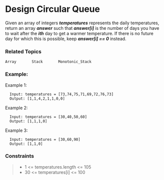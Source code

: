# Design Circular Queue
Given an array of integers _**temperatures**_ represents the daily temperatures, return an array _**answer**_ such that _**answer[i]**_ is the number of days you have to wait after the _**ith**_ day to get a warmer temperature. If there is no future day for which this is possible, keep _**answer[i] == 0**_ instead.



### Related Topics
    Array       Stack       Monotonic_Stack

### Example:
Example 1:

      Input: temperatures = [73,74,75,71,69,72,76,73]
      Output: [1,1,4,2,1,1,0,0]
      
Example 2:

      Input: temperatures = [30,40,50,60]
      Output: [1,1,1,0]

Example 3:

      Input: temperatures = [30,60,90]
      Output: [1,1,0]
### Constraints

>-  1 <= temperatures.length <= 105
>-  30 <= temperatures[i] <= 100
